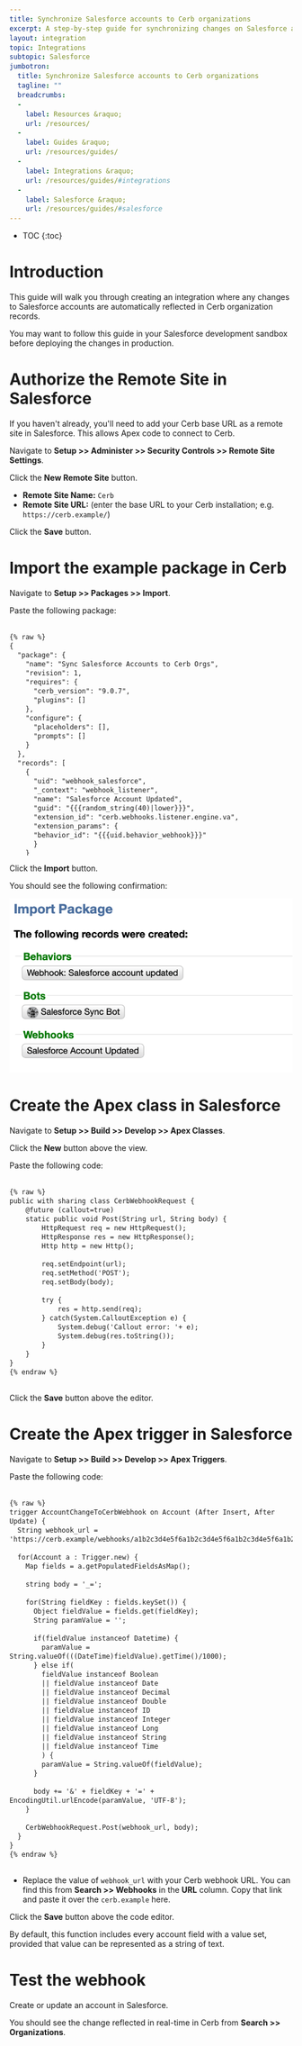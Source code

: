 ```yaml
---
title: Synchronize Salesforce accounts to Cerb organizations
excerpt: A step-by-step guide for synchronizing changes on Salesforce accounts to Cerb organizations
layout: integration
topic: Integrations
subtopic: Salesforce
jumbotron:
  title: Synchronize Salesforce accounts to Cerb organizations
  tagline: ""
  breadcrumbs:
  -
    label: Resources &raquo;
    url: /resources/
  -
    label: Guides &raquo;
    url: /resources/guides/
  -
    label: Integrations &raquo;
    url: /resources/guides/#integrations
  -
    label: Salesforce &raquo;
    url: /resources/guides/#salesforce
---
```


* TOC
{:toc}

# Introduction

This guide will walk you through creating an integration where any changes to Salesforce accounts are automatically reflected in Cerb organization records.

<div class="cerb-box note">
<p>You may want to follow this guide in your Salesforce development sandbox before deploying the changes in production.</p>
</div>

# Authorize the Remote Site in Salesforce

If you haven't already, you'll need to add your Cerb base URL as a remote site in Salesforce. This allows Apex code to connect to Cerb.

Navigate to **Setup >> Administer >> Security Controls >> Remote Site Settings**.

Click the **New Remote Site** button.

* **Remote Site Name:** `Cerb`
* **Remote Site URL:** (enter the base URL to your Cerb installation; e.g. `https://cerb.example/`)

Click the **Save** button.

# Import the example package in Cerb

Navigate to **Setup >> Packages >> Import**.

Paste the following package:

<pre style="max-height:29.5em;">
<code class="language-json">
{% raw %}
{
  "package": {
    "name": "Sync Salesforce Accounts to Cerb Orgs",
    "revision": 1,
    "requires": {
      "cerb_version": "9.0.7",
      "plugins": []
    },
    "configure": {
      "placeholders": [],
      "prompts": []
    }
  },
  "records": [
    {
      "uid": "webhook_salesforce",
      "_context": "webhook_listener",
      "name": "Salesforce Account Updated",
      "guid": "{{{random_string(40)|lower}}}",
      "extension_id": "cerb.webhooks.listener.engine.va",
      "extension_params": {
      "behavior_id": "{{{uid.behavior_webhook}}}"
      }
    }
  ],
  "bots": [
    {
      "uid": "bot_salesforce",
      "name": "Salesforce Sync Bot",
      "owner": {
        "context": "cerberusweb.contexts.app",
        "id": 0
      },
      "is_disabled": false,
      "params": {
        "config": null,
        "events": {
          "mode": "allow",
          "items": [
            "event.webhook.received"
          ]
        },
        "actions": {
          "mode": "allow",
          "items": [
            "core.bot.action.record.upsert"
          ]
        }
      },
      "image": null,
      "behaviors": [
        {
          "uid": "behavior_webhook",
          "title": "Webhook: Salesforce account updated",
          "is_disabled": false,
          "is_private": false,
          "priority": 50,
          "event": {
            "key": "event.webhook.received",
            "label": "Webhook received"
          },
          "nodes": [
            {
              "type": "switch",
              "title": "Do we have an org name in the webhook POST?",
              "status": "live",
              "nodes": [
                {
                  "type": "outcome",
                  "title": "Yes",
                  "status": "live",
                  "params": {
                    "groups": [
                      {
                        "any": 0,
                        "conditions": [
                          {
                            "condition": "http_verb",
                            "oper": "is",
                            "value": "POST"
                          },
                          {
                            "condition": "http_param",
                            "name": "name",
                            "oper": "!is",
                            "value": ""
                          }
                        ]
                      }
                    ]
                  }
                },
                {
                  "type": "outcome",
                  "title": "No",
                  "status": "live",
                  "params": {
                    "groups": [
                      {
                        "any": 0,
                        "conditions": []
                      }
                    ]
                  },
                  "nodes": [
                    {
                      "type": "action",
                      "title": "Exit",
                      "status": "live",
                      "params": {
                        "actions": [
                          {
                            "action": "set_http_status",
                            "value": "500"
                          },
                          {
                            "action": "set_http_body",
                            "value": "An organization name is required."
                          },
                          {
                            "action": "_exit",
                            "mode": ""
                          }
                        ]
                      }
                    }
                  ]
                }
              ]
            },
            {
              "type": "action",
              "title": "Upsert the org record",
              "status": "live",
              "params": {
                "actions": [
                  {
                    "action": "core.bot.action.record.upsert",
                    "context": "org",
                    "query": "{% set org_name = http_params.name|replace({'\"':''}) %}\r\nname:\"{{org_name}}\"",
                    "changeset_json": "{# Map Salesforce sobject fields to Cerb record fields #}\r\n{% set json = {\r\n\tname: http_params.name,\r\n\tstreet: http_params.billingstreet,\r\n\tcity: http_params.billingcity,\r\n\tprovince: http_params.billingstate,\r\n\tpostal: http_params.billingpostalcode,\r\n\tcountry: http_params.billingcountry,\r\n\twebsite: http_params.website,\r\n\tphone: http_params.phone,\r\n} %}\r\n{# Remove blank fields #}\r\n{% set json = array_diff(json,[null,'']) %}\r\n{# Output #}\r\n{{json|json_encode|json_pretty}}",
                    "run_in_simulator": "0",
                    "object_placeholder": "_record"
                  }
                ]
              }
            }
          ]
        }
      ]
    }
  ]
}
{% endraw %}
</code>
</pre>

Click the **Import** button.

You should see the following confirmation:

<div class="cerb-screenshot">
<img src="/assets/images/guides/salesforce/accounts/import-package-bot-webhook.png" class="screenshot">
</div>

# Create the Apex class in Salesforce

Navigate to **Setup >> Build >> Develop >> Apex Classes**.

Click the **New** button above the view.

Paste the following code:

<pre>
<code class="language-apex">
{% raw %}
public with sharing class CerbWebhookRequest {
    @future (callout=true)
    static public void Post(String url, String body) {
        HttpRequest req = new HttpRequest();
        HttpResponse res = new HttpResponse();
        Http http = new Http();
        
        req.setEndpoint(url);
        req.setMethod('POST');
        req.setBody(body);

        try {
            res = http.send(req);
        } catch(System.CalloutException e) {
            System.debug('Callout error: '+ e);
            System.debug(res.toString());
        }
    }
}
{% endraw %}
</code>
</pre>

Click the **Save** button above the editor.

# Create the Apex trigger in Salesforce

Navigate to **Setup >> Build >> Develop >> Apex Triggers**.

Paste the following code:

<pre>
<code class="language-apex">
{% raw %}
trigger AccountChangeToCerbWebhook on Account (After Insert, After Update) {
  String webhook_url = 'https://cerb.example/webhooks/a1b2c3d4e5f6a1b2c3d4e5f6a1b2c3d4e5f6a1b2';
  
  for(Account a : Trigger.new) {
    Map<String, Object> fields = a.getPopulatedFieldsAsMap();
    
    string body = '_=';
    
    for(String fieldKey : fields.keySet()) {
      Object fieldValue = fields.get(fieldKey);
      String paramValue = '';
      
      if(fieldValue instanceof Datetime) {
        paramValue = String.valueOf(((DateTime)fieldValue).getTime()/1000);
      } else if(
        fieldValue instanceof Boolean
        || fieldValue instanceof Date
        || fieldValue instanceof Decimal
        || fieldValue instanceof Double
        || fieldValue instanceof ID
        || fieldValue instanceof Integer 
        || fieldValue instanceof Long
        || fieldValue instanceof String
        || fieldValue instanceof Time
        ) {
        paramValue = String.valueOf(fieldValue);
      }
      
      body += '&' + fieldKey + '=' + EncodingUtil.urlEncode(paramValue, 'UTF-8');
    }
    
    CerbWebhookRequest.Post(webhook_url, body);
  }
}
{% endraw %}
</code>
</pre>

* Replace the value of `webhook_url` with your Cerb webhook URL. You can find this from **Search >> Webhooks** in the **URL** column. Copy that link and paste it over the `cerb.example` here.

Click the **Save** button above the code editor.

By default, this function includes every account field with a value set, provided that value can be represented as a string of text.

# Test the webhook

Create or update an account in Salesforce.

You should see the change reflected in real-time in Cerb from **Search >> Organizations**.